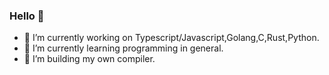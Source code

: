 ### Hello 👋

<!--
**s0h1s2/s0h1s2** is a ✨ _special_ ✨ repository because its `README.md` (this file) appears on your GitHub profile.

Here are some ideas to get you started:
-->
- 🔭 I’m currently working on Typescript/Javascript,Golang,C,Rust,Python.
- 🌱 I’m currently learning programming in general.
- 🌱 I’m building my own compiler.

